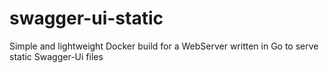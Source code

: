# swagger-ui-static
Simple and lightweight Docker build for a WebServer written in Go to serve static Swagger-Ui files
